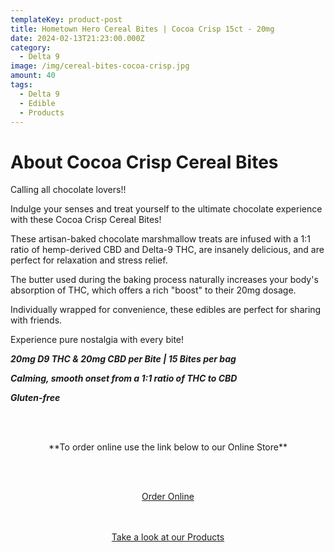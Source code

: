 ```yaml
---
templateKey: product-post
title: Hometown Hero Cereal Bites | Cocoa Crisp 15ct - 20mg
date: 2024-02-13T21:23:00.000Z
category:
  - Delta 9
image: /img/cereal-bites-cocoa-crisp.jpg
amount: 40
tags:
  - Delta 9
  - Edible
  - Products
---
```

# **About Cocoa Crisp Cereal Bites**

Calling all chocolate lovers!! 

Indulge your senses and treat yourself to the ultimate chocolate experience with these Cocoa Crisp Cereal Bites!

These artisan-baked chocolate marshmallow treats are infused with a 1:1 ratio of hemp-derived CBD and Delta-9 THC, are insanely delicious, and are perfect for relaxation and stress relief.

The butter used during the baking process naturally increases your body's absorption of THC, which offers a rich "boost" to their 20mg dosage.

Individually wrapped for convenience, these edibles are perfect for sharing with friends.

Experience pure nostalgia with every bite!

***20mg D9 THC & 20mg CBD per Bite | 15 Bites per bag***

***Calming, smooth onset from a 1:1 ratio of THC to CBD***

***Gluten-free***

<br><br>

<Center>

\*\*To order online use the link below to our Online Store\*\*

<br><br>

<Center><a class="link-view-more-products" target="_blank" href="https://capitalcbd.shop/product/">Order Online</a></

<br><br><br>

<Center><a class="link-view-more-products" target="_blank" href="https://capitalamericanshaman.com/products">Take a look at our Products</a></Center>

<br><br>